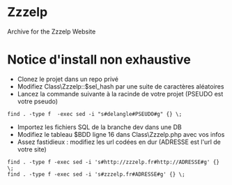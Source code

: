 # Zzzelp
Archive for the Zzzelp Website

# Notice d'install non exhaustive

* Clonez le projet dans un repo privé
* Modifiez Class\Zzzelp::$sel_hash par une suite de caractères aléatoires
* Lancez la commande suivante à la racinde de votre projet (PSEUDO est votre pseudo)
```
find . -type f  -exec sed -i "s#delangle#PSEUDO#g" {} \;
```
* Importez les fichiers SQL de la branche dev dans une DB
* Modifiez le tableau $BDD ligne 16 dans Class\Zzzelp.php avec vos infos
* Assez fastidieux : modifiez les url codées en dur (ADRESSE est l'url de votre site)
```
find . -type f -exec sed -i 's#http://zzzelp.fr#http://ADRESSE#g' {} \;
find . -type f -exec sed -i 's#zzzelp.fr#ADRESSE#g' {} \;
```
